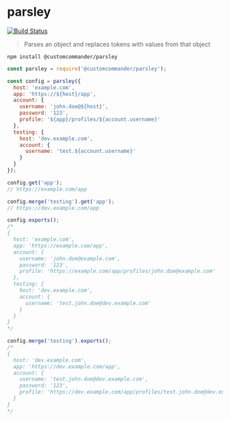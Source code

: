 # parsley

[![Build Status](https://travis-ci.org/customcommander/parsley.svg?branch=master)](https://travis-ci.org/customcommander/parsley)

> Parses an object and replaces tokens with values from that object

```
npm install @customcommander/parsley
```

```javascript
const parsley = require('@customcommander/parsley');

const config = parsley({
  host: 'example.com',
  app: 'https://${host}/app',
  account: {
    username: 'john.doe@${host}',
    password: '123',
    profile: '${app}/profiles/${account.username}'
  },
  testing: {
    host: 'dev.example.com',
    account: {
      username: 'test.${account.username}'
    }
  }
});

config.get('app');
// https://example.com/app

config.merge('testing').get('app');
// https://dev.example.com/app

config.exports();
/*
{
  host: 'example.com',
  app: 'https://example.com/app',
  account: {
    username: 'john.doe@example.com',
    password: '123',
    profile: 'https://example.com/app/profiles/john.doe@example.com'
  },
  testing: {
    host: 'dev.example.com',
    account: {
      username: 'test.john.doe@dev.example.com'
    }
  }
}
*/

config.merge('testing').exports();
/*
{
  host: 'dev.example.com',
  app: 'https://dev.example.com/app',
  account: {
    username: 'test.john.doe@dev.example.com',
    password: '123',
    profile: 'https://dev.example.com/app/profiles/test.john.doe@dev.example.com'
  }
}
*/
```
